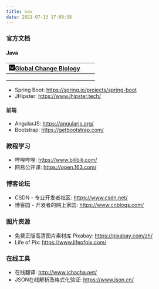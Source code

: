 ```yaml
---
title: nav
date: 2021-07-13 17:09:58
---
```


### 官方文档

#### Java

| [![](data:image/png;base64,iVBORw0KGgoAAAANSUhEUgAAABAAAAAQCAIAAACQkWg2AAABAklEQVQ4jdWQIYuEYBCGRw+xKFgWQVlYsFrFKHyIWfBXCFbLYlzcnyBYxCKCYJLN+h9sBquiYNAggnLhgz0Odtl695aZd2YeZhiA/68vHCzLMgxjnudhGHBFkqRpmgCAoijbtpdlGcfxhzNN8zgOhBC2qqoWRfHslmVJ0/SvRSRJtm0bRRG2SZLs+365XABAURTP814cd71el2XhOE4UxTAMu6673+8AEASBIAgvAJ7n13V1HMf3fVmWb7db3/en0ymO47cfSNO0russywDgfD5v21ZVla7rbwFN047jME0T2zzPm6Z5O431eDxIksQ5Qsh13Q8Ay7LPnCAIhmE+AH9A30zEW7pHehCBAAAAAElFTkSuQmCC)Global Change Biology](http://onlinelibrary.wiley.com/doi/10.1111/gcb.12916/full) |      |      |
| ------------------------------------------------------------ | ---- | ---- |
|                                                              |      |      |
|                                                              |      |      |
|                                                              |      |      |



- Spring Boot: <https://spring.io/projects/spring-boot> 
- JHipster: <https://www.jhipster.tech/> 



#### 前端

- AngularJS: <https://angularjs.org/> 
- Bootstrap: <https://getbootstrap.com/> 



### 教程学习

- 哔哩哔哩: <https://www.bilibili.com/> 
- 网易公开课: <https://open.163.com/> 



### 博客论坛

- CSDN - 专业开发者社区: <https://www.csdn.net/> 
- 博客园 - 开发者的网上家园: <https://www.cnblogs.com/> 



### 图片资源

- 免费正版高清图片素材库 Pixabay: <https://pixabay.com/zh/> 
- Life of Pix: <https://www.lifeofpix.com/> 



### 在线工具

- 在线翻译: <http://www.ichacha.net/> 
- JSON在线解析及格式化验证: <https://www.json.cn/> 

